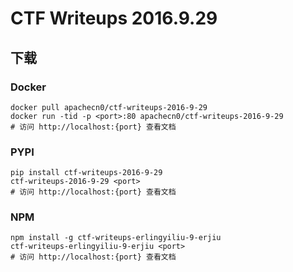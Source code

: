 # CTF Writeups 2016.9.29

## 下载

### Docker

```
docker pull apachecn0/ctf-writeups-2016-9-29
docker run -tid -p <port>:80 apachecn0/ctf-writeups-2016-9-29
# 访问 http://localhost:{port} 查看文档
```

### PYPI

```
pip install ctf-writeups-2016-9-29
ctf-writeups-2016-9-29 <port>
# 访问 http://localhost:{port} 查看文档
```

### NPM

```
npm install -g ctf-writeups-erlingyiliu-9-erjiu
ctf-writeups-erlingyiliu-9-erjiu <port>
# 访问 http://localhost:{port} 查看文档
```
